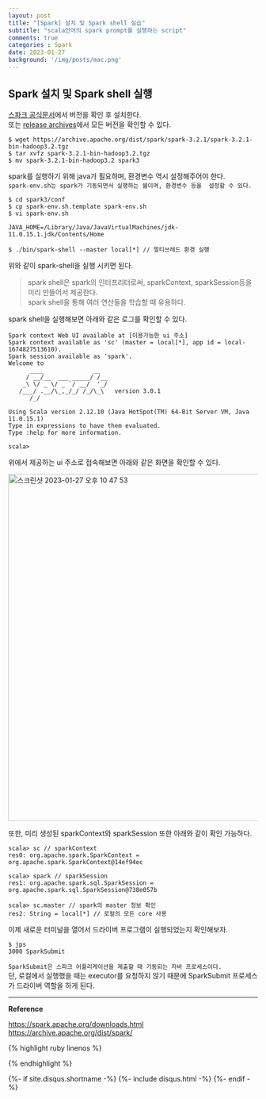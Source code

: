 ```yaml
---
layout: post
title: "[Spark] 설치 및 Spark shell 실습"   
subtitle: "scala언어의 spark prompt를 실행하는 script"    
comments: true
categories : Spark
date: 2023-01-27
background: '/img/posts/mac.png'
---
```


## Spark 설치 및 Spark shell 실행   

[스파크 공식문서](https://spark.apache.org/downloads.html)에서 버전을 확인 후 설치한다.     
또는 [release archives](https://archive.apache.org/dist/spark/)에서 모든 버전을 확인할 수 있다.     

```
$ wget https://archive.apache.org/dist/spark/spark-3.2.1/spark-3.2.1-bin-hadoop3.2.tgz
$ tar xvfz spark-3.2.1-bin-hadoop3.2.tgz   
$ mv spark-3.2.1-bin-hadoop3.2 spark3
```  

spark를 실행하기 위해 java가 필요하며, 환경변수 역시 설정해주어야 한다.    
`spark-env.sh는 spark가 기동되면서 실행하는 쉘이며, 환경변수 등을 
설정할 수 있다.`    

```
$ cd spark3/conf
$ cp spark-env.sh.template spark-env.sh
$ vi spark-env.sh

JAVA_HOME=/Library/Java/JavaVirtualMachines/jdk-11.0.15.1.jdk/Contents/Home

$ ./bin/spark-shell --master local[*] // 멀티쓰레드 환경 실행 
```

위와 같이 spark-shell을 실행 시키면 된다.   

> spark shell은 spark의 인터프리터로써, sparkContext, sparkSession등을 미리 만들어서 
제공한다.   
> spark shell을 통해 여러 연산들을 학습할 때 유용하다.   

spark shell을 실행해보면 아래와 같은 로그를 확인할 수 있다.   

```
Spark context Web UI available at [이용가능한 ui 주소]
Spark context available as 'sc' (master = local[*], app id = local-1674827513610).
Spark session available as 'spark'.
Welcome to
      ____              __
     / __/__  ___ _____/ /__
    _\ \/ _ \/ _ `/ __/  '_/
   /___/ .__/\_,_/_/ /_/\_\   version 3.0.1
      /_/

Using Scala version 2.12.10 (Java HotSpot(TM) 64-Bit Server VM, Java 11.0.15.1)
Type in expressions to have them evaluated.
Type :help for more information.

scala>
```

위에서 제공하는 ui 주소로 접속해보면 아래와 같은 화면을 확인할 수 있다.   

<img width="700" alt="스크린샷 2023-01-27 오후 10 47 53" src="https://user-images.githubusercontent.com/26623547/215103516-34f68046-4ac4-4e9e-adc3-e10e279e5784.png">    

또한, 미리 생성된 sparkContext와 sparkSession 또한 아래와 같이 확인 가능하다.   

```
scala> sc // sparkContext
res0: org.apache.spark.SparkContext = org.apache.spark.SparkContext@14ef94ec

scala> spark // sparkSession
res1: org.apache.spark.sql.SparkSession = org.apache.spark.sql.SparkSession@738e057b

scala> sc.master // spark의 master 정보 확인
res2: String = local[*] // 로컬의 모든 core 사용 
```

이제 새로운 터미널을 열어서 드라이버 프로그램이 실행되었는지 확인해보자.   

```
$ jps
3000 SparkSubmit
```

`SparkSubmit은 스파크 어플리케이션을 제출할 때 기동되는 자바 프로세스이다.`    
단, 로컬에서 실행했을 때는 executor를 요청하지 않기 때문에 
SparkSubmit 프로세스가 드라이버 역할을 하게 된다.   






- - - 

**Reference**    

<https://spark.apache.org/downloads.html>   
<https://archive.apache.org/dist/spark/>   

{% highlight ruby linenos %}

{% endhighlight %}


{%- if site.disqus.shortname -%}
    {%- include disqus.html -%}
{%- endif -%}

